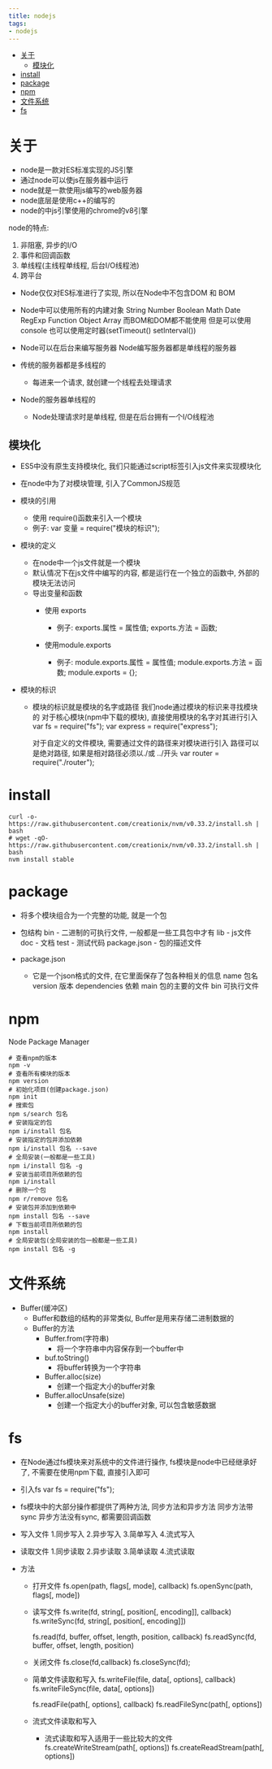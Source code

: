 ```yaml
---
title: nodejs
tags:
- nodejs
---
```

<!-- TOC -->

- [关于](#关于)
    - [模块化](#模块化)
- [install](#install)
- [package](#package)
- [npm](#npm)
- [文件系统](#文件系统)
- [fs](#fs)

<!-- /TOC -->

# 关于

* node是一款对ES标准实现的JS引擎
* 通过node可以使js在服务器中运行
* node就是一款使用js编写的web服务器
* node底层是使用c++的编写的
* node的中js引擎使用的chrome的v8引擎

node的特点:

1. 非阻塞, 异步的I/O
2. 事件和回调函数
3. 单线程(主线程单线程, 后台I/O线程池)
4. 跨平台


- Node仅仅对ES标准进行了实现, 所以在Node中不包含DOM 和 BOM
- Node中可以使用所有的内建对象
    String Number Boolean Math Date RegExp Function Object Array
    而BOM和DOM都不能使用
        但是可以使用 console 也可以使用定时器(setTimeout() setInterval())

- Node可以在后台来编写服务器
    Node编写服务器都是单线程的服务器

- 传统的服务器都是多线程的
    - 每进来一个请求, 就创建一个线程去处理请求

- Node的服务器单线程的
    - Node处理请求时是单线程, 但是在后台拥有一个I/O线程池

## 模块化

- ES5中没有原生支持模块化, 我们只能通过script标签引入js文件来实现模块化
- 在node中为了对模块管理, 引入了CommonJS规范

- 模块的引用
    - 使用 require()函数来引入一个模块
    - 例子:
        var 变量 = require("模块的标识");

- 模块的定义
    - 在node中一个js文件就是一个模块
    - 默认情况下在js文件中编写的内容, 都是运行在一个独立的函数中, 
        外部的模块无法访问
    - 导出变量和函数
        - 使用 exports
            - 例子:
                exports.属性 = 属性值;
                exports.方法 = 函数;

        - 使用module.exports
            - 例子:
                module.exports.属性 = 属性值;
                module.exports.方法 = 函数;
                module.exports = {};

- 模块的标识
    - 模块的标识就是模块的名字或路径
        我们node通过模块的标识来寻找模块的
        对于核心模块(npm中下载的模块), 直接使用模块的名字对其进行引入
            var fs = require("fs");
            var express = require("express");

        对于自定义的文件模块, 需要通过文件的路径来对模块进行引入
            路径可以是绝对路径, 如果是相对路径必须以./或 ../开头
            var router = require("./router");

# install

```shell
curl -o- https://raw.githubusercontent.com/creationix/nvm/v0.33.2/install.sh | bash
# wget -qO- https://raw.githubusercontent.com/creationix/nvm/v0.33.2/install.sh | bash
nvm install stable
```

# package

- 将多个模块组合为一个完整的功能, 就是一个包
- 包结构
    bin
        - 二进制的可执行文件, 一般都是一些工具包中才有
    lib
        - js文件
    doc
        - 文档
    test
        - 测试代码
    package.json
        - 包的描述文件

- package.json
    - 它是一个json格式的文件, 在它里面保存了包各种相关的信息
        name 包名
        version 版本
        dependencies 依赖
        main 包的主要的文件
        bin 可执行文件

# npm

Node Package Manager

```shell
# 查看npm的版本
npm -v
# 查看所有模块的版本
npm version
# 初始化项目(创建package.json)
npm init
# 搜索包
npm s/search 包名
# 安装指定的包
npm i/install 包名
# 安装指定的包并添加依赖
npm i/install 包名 --save
# 全局安装(一般都是一些工具)
npm i/install 包名 -g
# 安装当前项目所依赖的包
npm i/install
# 删除一个包
npm r/remove 包名
# 安装包并添加到依赖中
npm install 包名 --save
# 下载当前项目所依赖的包
npm install
# 全局安装包(全局安装的包一般都是一些工具)
npm install 包名 -g
```

# 文件系统

- Buffer(缓冲区)
    - Buffer和数组的结构的非常类似, Buffer是用来存储二进制数据的
    - Buffer的方法
        - Buffer.from(字符串)
            - 将一个字符串中内容保存到一个buffer中
        - buf.toString()
            - 将buffer转换为一个字符串
        - Buffer.alloc(size)
            - 创建一个指定大小的buffer对象
        - Buffer.allocUnsafe(size)
            - 创建一个指定大小的buffer对象, 可以包含敏感数据

# fs

- 在Node通过fs模块来对系统中的文件进行操作, fs模块是node中已经继承好了, 不需要在使用npm下载, 直接引入即可
- 引入fs
    var fs = require("fs");
- fs模块中的大部分操作都提供了两种方法, 同步方法和异步方法
    同步方法带sync
    异步方法没有sync, 都需要回调函数

- 写入文件
    1.同步写入
    2.异步写入
    3.简单写入
    4.流式写入

- 读取文件
    1.同步读取
    2.异步读取
    3.简单读取
    4.流式读取

- 方法
    - 打开文件
        fs.open(path, flags[, mode], callback)
        fs.openSync(path, flags[, mode])

    - 读写文件
        fs.write(fd, string[, position[, encoding]], callback)
        fs.writeSync(fd, string[, position[, encoding]])

        fs.read(fd, buffer, offset, length, position, callback)
        fs.readSync(fd, buffer, offset, length, position)

    - 关闭文件
        fs.close(fd,callback)
        fs.closeSync(fd);

    - 简单文件读取和写入
        fs.writeFile(file, data[, options], callback)
        fs.writeFileSync(file, data[, options])

        fs.readFile(path[, options], callback)
        fs.readFileSync(path[, options])


    - 流式文件读取和写入
        - 流式读取和写入适用于一些比较大的文件
            fs.createWriteStream(path[, options])
            fs.createReadStream(path[, options])
